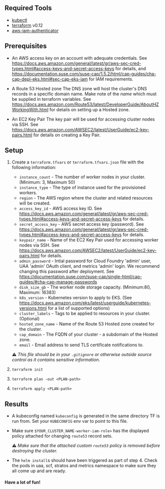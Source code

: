 ## Required Tools

* [kubectl](https://kubernetes.io/docs/tasks/tools/install-kubectl/)
* [terraform](https://www.terraform.io/) v0.12
* [aws-iam-authenticator](https://docs.aws.amazon.com/eks/latest/userguide/install-aws-iam-authenticator.html)

## Prerequisites

* An AWS access key on an account with adequate credentials.
  See https://docs.aws.amazon.com/general/latest/gr/aws-sec-cred-types.html#access-keys-and-secret-access-keys for details, and https://documentation.suse.com/suse-cap/1.5.2/html/cap-guides/cha-cap-depl-eks.html#sec-cap-eks-iam for IAM requirements.

* A Route 53 Hosted zone
  The DNS zone will host the cluster's DNS records in a specific domain name. Make note of the _name_ which must be supplied in terraform variables. See https://docs.aws.amazon.com/Route53/latest/DeveloperGuide/AboutHZWorkingWith.html for details on setting up a Hosted zone.

* An EC2 Key Pair
  The key pair will be used for accessing cluster nodes via SSH. See https://docs.aws.amazon.com/AWSEC2/latest/UserGuide/ec2-key-pairs.html for details on creating a Key Pair.

## Setup

1. Create a `terraform.tfvars` or `terraform.tfvars.json` file with the following information:
    - `instance_count` - The number of worker nodes in your cluster. (Minimum: 3, Maximum 50)
    - `instance_type` - The type of instance used for the provisioned workers.
    - `region` - The AWS region where the cluster and related resources will be created.
    - `access_key_id` - AWS access key ID. See https://docs.aws.amazon.com/general/latest/gr/aws-sec-cred-types.html#access-keys-and-secret-access-keys for details.
    - `secret_access_key` - AWS secret access key (password). See https://docs.aws.amazon.com/general/latest/gr/aws-sec-cred-types.html#access-keys-and-secret-access-keys for details.
    - `keypair_name` - Name of the EC2 Key Pair used for accessing worker nodes via SSH. See https://docs.aws.amazon.com/AWSEC2/latest/UserGuide/ec2-key-pairs.html for details.
    - `admin_password` - Intial password for Cloud Foundry 'admin' user, UAA 'admin' OAuth client, and metrics 'admin' login. We recommend changing this password after deployment. See https://documentation.suse.com/suse-cap/single-html/cap-guides/#cha-cap-manage-passwords
    - `disk_size_gb` - The worker node storage capacity. (Minimum:80, Maximum: 16383)
    - `k8s_version` - Kubernetes version to apply to EKS. (See https://docs.aws.amazon.com/eks/latest/userguide/kubernetes-versions.html for a list of supported options)
    - `cluster_labels` - Tags to be applied to resources in your cluster. (Optional)
    - `hosted_zone_name` - Name of the Route 53 Hosted zone created for the cluster.
    - `cap_domain` - The FQDN of your cluster - a subdomain of the Hosted zone.
    - `email` - Email address to send TLS certificate notifications to.

    **⚠** _This file should be in your `.gitignore` or otherwise outside source control as it contains sensitive information._

2. `terraform init`

3. `terraform plan -out <PLAN-path>`

4. `terraform apply <PLAN-path>`

## Results

* A kubeconfig named `kubeconfig` is generated in the same directory TF is run from. Set your `KUBECONFIG` env var to point to this file.

* Make sure `$YOUR_CLUSTER_NAME-worker-iam-role>` has the displayed policy attached for changing `route53` record sets.

    **⚠** _Make sure that the attached custom `route53` policy is removed before destroying the cluster._

* The `helm install`s should have been triggered as part of step 4. Check the pods in uaa, scf, stratos and metrics namespace to make sure they all come up and are ready.

#### Have a lot of fun!
